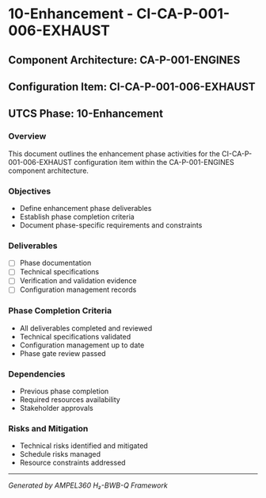 # 10-Enhancement - CI-CA-P-001-006-EXHAUST

## Component Architecture: CA-P-001-ENGINES
## Configuration Item: CI-CA-P-001-006-EXHAUST
## UTCS Phase: 10-Enhancement

### Overview
This document outlines the enhancement phase activities for the CI-CA-P-001-006-EXHAUST configuration item within the CA-P-001-ENGINES component architecture.

### Objectives
- Define enhancement phase deliverables
- Establish phase completion criteria
- Document phase-specific requirements and constraints

### Deliverables
- [ ] Phase documentation
- [ ] Technical specifications
- [ ] Verification and validation evidence
- [ ] Configuration management records

### Phase Completion Criteria
- All deliverables completed and reviewed
- Technical specifications validated
- Configuration management up to date
- Phase gate review passed

### Dependencies
- Previous phase completion
- Required resources availability
- Stakeholder approvals

### Risks and Mitigation
- Technical risks identified and mitigated
- Schedule risks managed
- Resource constraints addressed

---
*Generated by AMPEL360 H₂-BWB-Q Framework*
